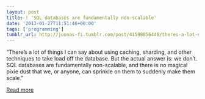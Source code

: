 ```yaml
---
layout: post
title: ! 'SQL databases are fundamentally non-scalable'
date: '2013-01-27T11:51:46+00:00'
tags: ['programming']
tumblr_url: http://joonas-fi.tumblr.com/post/41598056448/theres-a-lot-of-things-i-can-say-about-using
---
```


“There’s a lot of things I can say about using caching, sharding, and other techniques to take load off the database. But the actual answer is: we don’t. SQL databases are fundamentally non-scalable, and there is no magical pixie dust that we, or anyone, can sprinkle on them to suddenly make them scale.”

[Read more](http://adam.heroku.com/past/2009/7/6/sql_databases_dont_scale/)

